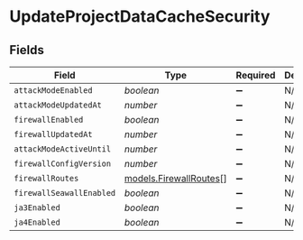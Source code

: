 # UpdateProjectDataCacheSecurity


## Fields

| Field                                                  | Type                                                   | Required                                               | Description                                            |
| ------------------------------------------------------ | ------------------------------------------------------ | ------------------------------------------------------ | ------------------------------------------------------ |
| `attackModeEnabled`                                    | *boolean*                                              | :heavy_minus_sign:                                     | N/A                                                    |
| `attackModeUpdatedAt`                                  | *number*                                               | :heavy_minus_sign:                                     | N/A                                                    |
| `firewallEnabled`                                      | *boolean*                                              | :heavy_minus_sign:                                     | N/A                                                    |
| `firewallUpdatedAt`                                    | *number*                                               | :heavy_minus_sign:                                     | N/A                                                    |
| `attackModeActiveUntil`                                | *number*                                               | :heavy_minus_sign:                                     | N/A                                                    |
| `firewallConfigVersion`                                | *number*                                               | :heavy_minus_sign:                                     | N/A                                                    |
| `firewallRoutes`                                       | [models.FirewallRoutes](../models/firewallroutes.md)[] | :heavy_minus_sign:                                     | N/A                                                    |
| `firewallSeawallEnabled`                               | *boolean*                                              | :heavy_minus_sign:                                     | N/A                                                    |
| `ja3Enabled`                                           | *boolean*                                              | :heavy_minus_sign:                                     | N/A                                                    |
| `ja4Enabled`                                           | *boolean*                                              | :heavy_minus_sign:                                     | N/A                                                    |